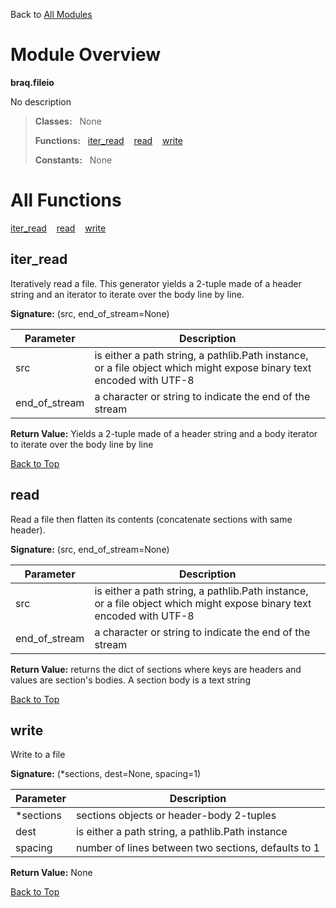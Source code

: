 Back to [All Modules](https://github.com/pyrustic/braq/blob/master/docs/modules/README.md#readme)

# Module Overview

**braq.fileio**
 
No description

> **Classes:** &nbsp; None
>
> **Functions:** &nbsp; [iter\_read](#iter_read) &nbsp;&nbsp; [read](#read) &nbsp;&nbsp; [write](#write)
>
> **Constants:** &nbsp; None

# All Functions
[iter\_read](#iter_read) &nbsp;&nbsp; [read](#read) &nbsp;&nbsp; [write](#write)

## iter\_read
Iteratively read a file. This generator yields a 2-tuple made
of a header string and an iterator to iterate over the body line by line.



**Signature:** (src, end\_of\_stream=None)

|Parameter|Description|
|---|---|
|src|is either a path string, a pathlib.Path instance, or a file object which might expose binary text encoded with UTF-8|
|end\_of\_stream|a character or string to indicate the end of the stream|





**Return Value:** Yields a 2-tuple made of a header string and a body iterator to iterate
over the body line by line

[Back to Top](#module-overview)


## read
Read a file then flatten its contents (concatenate sections with same header).



**Signature:** (src, end\_of\_stream=None)

|Parameter|Description|
|---|---|
|src|is either a path string, a pathlib.Path instance, or a file object which might expose binary text encoded with UTF-8|
|end\_of\_stream|a character or string to indicate the end of the stream|





**Return Value:** returns the dict of sections where keys are headers and
values are section's bodies. A section body is a text string

[Back to Top](#module-overview)


## write
Write to a file



**Signature:** (\*sections, dest=None, spacing=1)

|Parameter|Description|
|---|---|
|\*sections|sections objects or header-body 2-tuples|
|dest|is either a path string, a pathlib.Path instance|
|spacing|number of lines between two sections, defaults to 1|





**Return Value:** None

[Back to Top](#module-overview)


